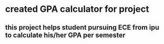 # created GPA calculator for project
## this project helps student  pursuing ECE from ipu  to calculate his/her GPA per semester
